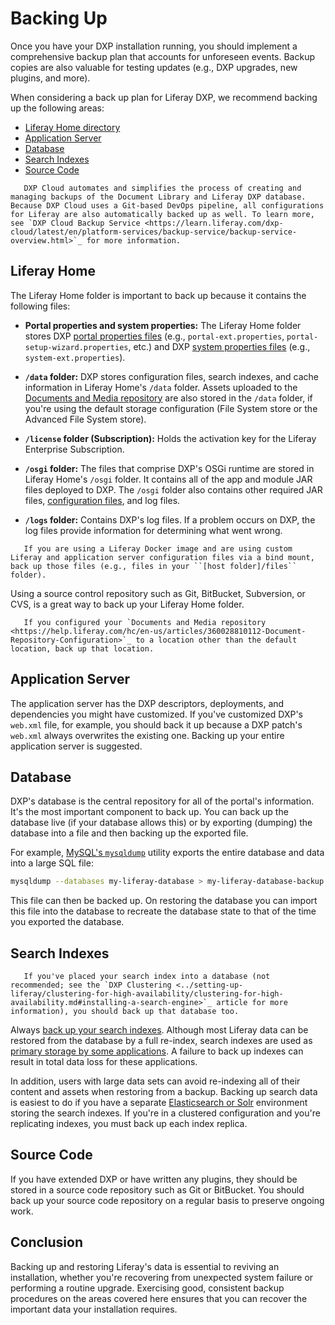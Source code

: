 # Backing Up

Once you have your DXP installation running, you should implement a comprehensive backup plan that accounts for unforeseen events. Backup copies are also valuable for testing updates (e.g., DXP upgrades, new plugins, and more).

When considering a back up plan for Liferay DXP, we recommend backing up the following areas:

* [Liferay Home directory](#liferay-home)
* [Application Server](#application-server)
* [Database](#database)
* [Search Indexes](#search-indexes)
* [Source Code](#source-code)

```note::
   DXP Cloud automates and simplifies the process of creating and managing backups of the Document Library and Liferay DXP database. Because DXP Cloud uses a Git-based DevOps pipeline, all configurations for Liferay are also automatically backed up as well. To learn more, see `DXP Cloud Backup Service <https://learn.liferay.com/dxp-cloud/latest/en/platform-services/backup-service/backup-service-overview.html>`_ for more information.
```

## Liferay Home

The Liferay Home folder is important to back up because it contains the following files:

* **Portal properties and system properties:** The Liferay Home folder stores DXP [portal properties files](../reference/portal-properties.md) (e.g., `portal-ext.properties`, `portal-setup-wizard.properties`, etc.) and DXP [system properties files](../reference/system-properties.md) (e.g., `system-ext.properties`).

* **`/data` folder:** DXP stores configuration files, search indexes, and cache information in Liferay Home's `/data` folder. Assets uploaded to the [Documents and Media repository](https://help.liferay.com/hc/en-us/articles/360028810112-Document-Repository-Configuration) are also stored in the `/data` folder, if you're using the default storage configuration (File System store or the Advanced File System store).

* **`/license` folder (Subscription):** Holds the activation key for the Liferay Enterprise Subscription.

* **`/osgi` folder:** The files that comprise DXP's OSGi runtime are stored in Liferay Home's `/osgi` folder. It contains all of the app and module JAR files deployed to DXP. The `/osgi` folder also contains other required JAR files, [configuration files](https://help.liferay.com/hc/en-us/articles/360029131651-Understanding-System-Configuration-Files), and log files.

* **`/logs` folder:** Contains DXP's log files. If a problem occurs on DXP, the log files provide information for determining what went wrong.

```note::
   If you are using a Liferay Docker image and are using custom Liferay and application server configuration files via a bind mount, back up those files (e.g., files in your ``[host folder]/files`` folder).
```

Using a source control repository such as Git, BitBucket, Subversion, or CVS, is a great way to back up your Liferay Home folder.

```important::
   If you configured your `Documents and Media repository <https://help.liferay.com/hc/en-us/articles/360028810112-Document-Repository-Configuration>`_ to a location other than the default location, back up that location.
```

## Application Server

The application server has the DXP descriptors, deployments, and dependencies you might have customized. If you've customized DXP's `web.xml` file, for example, you should back it up because a DXP patch's `web.xml` always overwrites the existing one. Backing up your entire application server is suggested.

## Database

DXP's database is the central repository for all of the portal's information. It's the most important component to back up. You can back up the database live (if your database allows this) or by exporting (dumping) the database into a file and then backing up the exported file.

For example, [MySQL's `mysqldump`](https://dev.mysql.com/doc/refman/5.7/en/using-mysqldump.html) utility exports the entire database and data into a large SQL file:

```bash
mysqldump --databases my-liferay-database > my-liferay-database-backup.sql
```

This file can then be backed up. On restoring the database you can import this file into the database to recreate the database state to that of the time you exported the database.

## Search Indexes

```important::
   If you've placed your search index into a database (not recommended; see the `DXP Clustering <../setting-up-liferay/clustering-for-high-availability/clustering-for-high-availability.md#installing-a-search-engine>`_ article for more information), you should back up that database too.
```

Always [back up your search indexes](./../../using-search/installing-and-upgrading-a-search-engine/elasticsearch/upgrading-elasticsearch/backing-up-elasticsearch.md). Although most Liferay data can be restored from the database by a full re-index, search indexes are used as [primary storage by some applications](../../using-search/installing-and-upgrading-a-search-engine/elasticsearch/upgrading-elasticsearch/backing-up-elasticsearch.md#backing-up-and-restoring-search-tuning-indexes). A failure to back up indexes can result in total data loss for these applications.

In addition, users with large data sets can avoid re-indexing all of their content and assets when restoring from a backup. Backing up search data is easiest to do if you have a separate [Elasticsearch or Solr](../../using-search/installing-and-upgrading-a-search-engine/installing-a-search-engine.md) environment storing the search indexes. If you're in a clustered configuration and you're replicating indexes, you must back up each index replica.

## Source Code

If you have extended DXP or have written any plugins, they should be stored in a source code repository such as Git or BitBucket. You should back up your source code repository on a regular basis to preserve ongoing work.

## Conclusion

Backing up and restoring Liferay's data is essential to reviving an installation, whether you're recovering from unexpected system failure or performing a routine upgrade. Exercising good, consistent backup procedures on the areas covered here ensures that you can recover the important data your installation requires.
